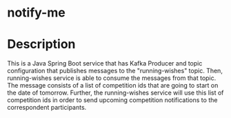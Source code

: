 # notify-me

# Description

This is a Java Spring Boot service that has Kafka Producer and topic configuration that publishes messages to the "running-wishes" topic. 
Then, running-wishes service is able to consume the messages from that topic. The message consists of a list of competition ids that are going to start on the date of tomorrow.
Further, the running-wishes service will use this list of competition ids in order to send upcoming competition notifications to the correspondent participants.

